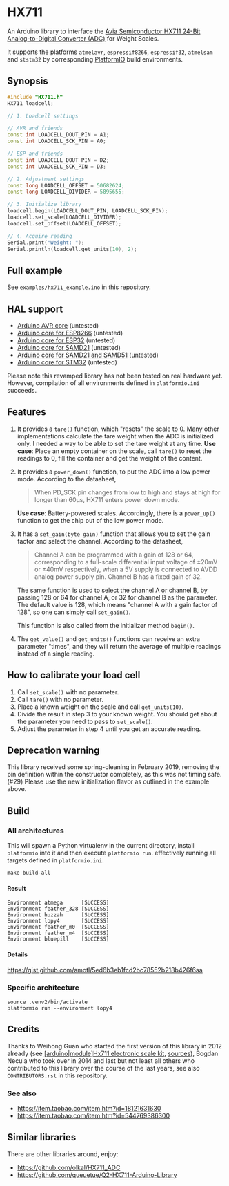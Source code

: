 # HX711
An Arduino library to interface the [Avia Semiconductor HX711 24-Bit Analog-to-Digital Converter (ADC)] for Weight Scales.

It supports the platforms `atmelavr`, `espressif8266`, `espressif32`,
`atmelsam` and `ststm32` by corresponding [PlatformIO] build environments.

[Avia Semiconductor HX711 24-Bit Analog-to-Digital Converter (ADC)]: http://www.dfrobot.com/image/data/SEN0160/hx711_english.pdf
[PlatformIO]: https://platformio.org/


## Synopsis
```c++
#include "HX711.h"
HX711 loadcell;

// 1. Loadcell settings

// AVR and friends
const int LOADCELL_DOUT_PIN = A1;
const int LOADCELL_SCK_PIN = A0;

// ESP and friends
const int LOADCELL_DOUT_PIN = D2;
const int LOADCELL_SCK_PIN = D3;

// 2. Adjustment settings
const long LOADCELL_OFFSET = 50682624;
const long LOADCELL_DIVIDER = 5895655;

// 3. Initialize library
loadcell.begin(LOADCELL_DOUT_PIN, LOADCELL_SCK_PIN);
loadcell.set_scale(LOADCELL_DIVIDER);
loadcell.set_offset(LOADCELL_OFFSET);

// 4. Acquire reading
Serial.print("Weight: ");
Serial.println(loadcell.get_units(10), 2);
```


## Full example
See `examples/hx711_example.ino` in this repository.


## HAL support
- [Arduino AVR core](https://github.com/arduino/ArduinoCore-avr) (untested)
- [Arduino core for ESP8266](https://github.com/esp8266/Arduino) (untested)
- [Arduino core for ESP32](https://github.com/espressif/arduino-esp32) (untested)
- [Arduino core for SAMD21](https://github.com/arduino/ArduinoCore-samd) (untested)
- [Arduino core for SAMD21 and SAMD51](https://github.com/adafruit/ArduinoCore-samd) (untested)
- [Arduino core for STM32](https://github.com/stm32duino/Arduino_Core_STM32) (untested)

Please note this revamped library has not been tested on real hardware yet.
However, compilation of all environments defined in `platformio.ini` succeeds.


## Features
1. It provides a `tare()` function, which "resets" the scale to 0. Many other
   implementations calculate the tare weight when the ADC is initialized only.
   I needed a way to be able to set the tare weight at any time.
   **Use case**: Place an empty container on the scale, call `tare()` to reset
   the readings to 0, fill the container and get the weight of the content.

2. It provides a `power_down()` function, to put the ADC into a low power mode.
   According to the datasheet,
   > When PD_SCK pin changes from low to high and stays at high
   > for longer than 60μs, HX711 enters power down mode.

   **Use case**: Battery-powered scales. Accordingly, there is a `power_up()`
   function to get the chip out of the low power mode.

3. It has a `set_gain(byte gain)` function that allows you to set the gain factor
   and select the channel. According to the datasheet,
   > Channel A can be programmed with a gain of 128 or 64, corresponding to
   a full-scale differential input voltage of ±20mV or ±40mV respectively, when
   a 5V supply is connected to AVDD analog power supply pin. Channel B has
   a fixed gain of 32.

   The same function is used to select the channel A or channel B, by passing
   128 or 64 for channel A, or 32 for channel B as the parameter. The default
   value is 128, which means "channel A with a gain factor of 128", so one can
   simply call `set_gain()`.

   This function is also called from the initializer method `begin()`.

4. The `get_value()` and `get_units()` functions can receive an extra parameter "times",
   and they will return the average of multiple readings instead of a single reading.


## How to calibrate your load cell
1. Call `set_scale()` with no parameter.
2. Call `tare()` with no parameter.
3. Place a known weight on the scale and call `get_units(10)`.
4. Divide the result in step 3 to your known weight. You should
   get about the parameter you need to pass to `set_scale()`.
5. Adjust the parameter in step 4 until you get an accurate reading.


## Deprecation warning
This library received some spring-cleaning in February 2019, removing
the pin definition within the constructor completely, as this was not
timing safe. (#29) Please use the new initialization flavor as outlined
in the example above.


## Build

### All architectures
This will spawn a Python virtualenv in the current directory,
install `platformio` into it and then execute `platformio run`.
effectively running all targets defined in `platformio.ini`.

    make build-all

#### Result
```
Environment atmega      [SUCCESS]
Environment feather_328 [SUCCESS]
Environment huzzah      [SUCCESS]
Environment lopy4       [SUCCESS]
Environment feather_m0  [SUCCESS]
Environment feather_m4  [SUCCESS]
Environment bluepill    [SUCCESS]
```

#### Details
https://gist.github.com/amotl/5ed6b3eb1fcd2bc78552b218b426f6aa


### Specific architecture

    source .venv2/bin/activate
    platformio run --environment lopy4


## Credits
Thanks to Weihong Guan who started the first version of this library in 2012
already (see [[arduino|module]Hx711 electronic scale kit](http://aguegu.net/?p=1327),
[sources](https://github.com/aguegu/ardulibs/tree/master/hx711)), Bogdan Necula
who took over in 2014 and last but not least all others who contributed to this
library over the course of the last years, see also `CONTRIBUTORS.rst` in this
repository.

### See also
- https://item.taobao.com/item.htm?id=18121631630
- https://item.taobao.com/item.htm?id=544769386300


## Similar libraries

There are other libraries around, enjoy:

- https://github.com/olkal/HX711_ADC
- https://github.com/queuetue/Q2-HX711-Arduino-Library
